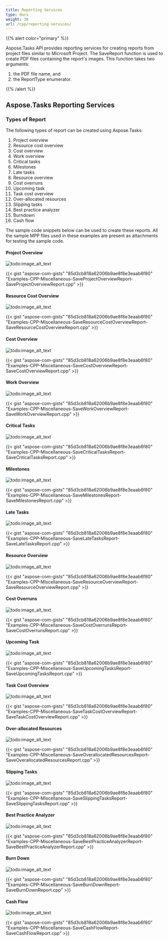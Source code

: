 ```yaml
---
title: Reporting Services
type: docs
weight: 30
url: /cpp/reporting-services/
---
```


{{% alert color="primary" %}} 

Aspose.Tasks API provides reporting services for creating reports from project files similar to Microsoft Project. The SaveReport function is used to create PDF files containing the report's images. This function takes two arguments:

1. the PDF file name, and
2. the ReportType enumerator.

{{% /alert %}} 
## **Aspose.Tasks Reporting Services**
### **Types of Report**
The following types of report can be created using Aspose.Tasks:

1. Project overview
2. Resource cost overview
3. Cost overview
4. Work overview
5. Critical tasks
6. Milestones
7. Late tasks
8. Resource overview
9. Cost overruns
10. Upcoming task
11. Task cost overview
12. Over-allocated resources
13. Slipping tasks
14. Best practice analyzer
15. Burndown
16. Cash flow

The sample code snippets below can be used to create these reports. All the sample MPP files used in these examples are present as attachments for testing the sample code.
#### **Project Overview**
![todo:image_alt_text](/download/attachments/16286635/700743945)



{{< gist "aspose-com-gists" "85d3cb818a62006b9ae8f8e3eaab6f80" "Examples-CPP-Miscellaneous-SaveProjectOverviewReport-SaveProjectOverviewReport.cpp" >}}
#### **Resource Cost Overview**
![todo:image_alt_text](/download/attachments/16286635/218018186)



{{< gist "aspose-com-gists" "85d3cb818a62006b9ae8f8e3eaab6f80" "Examples-CPP-Miscellaneous-SaveResourceCostOverviewReport-SaveResourceCostOverviewReport.cpp" >}}
#### **Cost Overview**
![todo:image_alt_text](/download/attachments/16286635/1844245454)

{{< gist "aspose-com-gists" "85d3cb818a62006b9ae8f8e3eaab6f80" "Examples-CPP-Miscellaneous-SaveCostOverviewReport-SaveCostOverviewReport.cpp" >}}


#### **Work Overview**
![todo:image_alt_text](/download/attachments/16286635/908797316)



{{< gist "aspose-com-gists" "85d3cb818a62006b9ae8f8e3eaab6f80" "Examples-CPP-Miscellaneous-SaveWorkOverviewReport-SaveWorkOverviewReport.cpp" >}}
#### **Critical Tasks**
![todo:image_alt_text](/download/attachments/16286635/2049058696)

{{< gist "aspose-com-gists" "85d3cb818a62006b9ae8f8e3eaab6f80" "Examples-CPP-Miscellaneous-SaveCriticalTasksReport-SaveCriticalTasksReport.cpp" >}}
#### **Milestones**
![todo:image_alt_text](/download/attachments/16286635/1198491712)

{{< gist "aspose-com-gists" "85d3cb818a62006b9ae8f8e3eaab6f80" "Examples-CPP-Miscellaneous-SaveMilestonesReport-SaveMilestonesReport.cpp" >}}


#### **Late Tasks**
![todo:image_alt_text](/download/attachments/16286635/1614389436)

{{< gist "aspose-com-gists" "85d3cb818a62006b9ae8f8e3eaab6f80" "Examples-CPP-Miscellaneous-SaveLateTasksReport-SaveLateTasksReport.cpp" >}}


#### **Resource Overview**
![todo:image_alt_text](/download/attachments/16286635/783796369)

{{< gist "aspose-com-gists" "85d3cb818a62006b9ae8f8e3eaab6f80" "Examples-CPP-Miscellaneous-SaveResourceOverviewReport-SaveResourceOverviewReport.cpp" >}}


#### **Cost Overruns**
![todo:image_alt_text](/download/attachments/16286635/1965351689)

{{< gist "aspose-com-gists" "85d3cb818a62006b9ae8f8e3eaab6f80" "Examples-CPP-Miscellaneous-SaveCostOverrunsReport-SaveCostOverrunsReport.cpp" >}}


#### **Upcoming Task**
![todo:image_alt_text](/download/attachments/16286635/1987277305)

{{< gist "aspose-com-gists" "85d3cb818a62006b9ae8f8e3eaab6f80" "Examples-CPP-Miscellaneous-SaveUpcomingTasksReport-SaveUpcomingTasksReport.cpp" >}}
#### **Task Cost Overview**
![todo:image_alt_text](/download/attachments/16286635/249488199)

{{< gist "aspose-com-gists" "85d3cb818a62006b9ae8f8e3eaab6f80" "Examples-CPP-Miscellaneous-SaveTaskCostOverviewReport-SaveTaskCostOverviewReport.cpp" >}}
#### **Over-allocated Resources**
![todo:image_alt_text](/download/attachments/16286635/1193568242)

{{< gist "aspose-com-gists" "85d3cb818a62006b9ae8f8e3eaab6f80" "Examples-CPP-Miscellaneous-SaveOverallocatedResourcesReport-SaveOverallocatedResourcesReport.cpp" >}}
#### **Slipping Tasks**
![todo:image_alt_text](/download/attachments/16286635/2114201691)

{{< gist "aspose-com-gists" "85d3cb818a62006b9ae8f8e3eaab6f80" "Examples-CPP-Miscellaneous-SaveSlippingTasksReport-SaveSlippingTasksReport.cpp" >}}
#### **Best Practice Analyzer**
![todo:image_alt_text](/download/attachments/16286635/416357891)

{{< gist "aspose-com-gists" "85d3cb818a62006b9ae8f8e3eaab6f80" "Examples-CPP-Miscellaneous-SaveBestPracticeAnalyzerReport-SaveBestPracticeAnalyzerReport.cpp" >}}
#### **Burn Down**
![todo:image_alt_text](/download/attachments/16286635/2057076184)

{{< gist "aspose-com-gists" "85d3cb818a62006b9ae8f8e3eaab6f80" "Examples-CPP-Miscellaneous-SaveBurnDownReport-SaveBurnDownReport.cpp" >}}
#### **Cash Flow**
![todo:image_alt_text](/download/attachments/16286635/1602289463)

{{< gist "aspose-com-gists" "85d3cb818a62006b9ae8f8e3eaab6f80" "Examples-CPP-Miscellaneous-SaveCashFlowReport-SaveCashFlowReport.cpp" >}}
